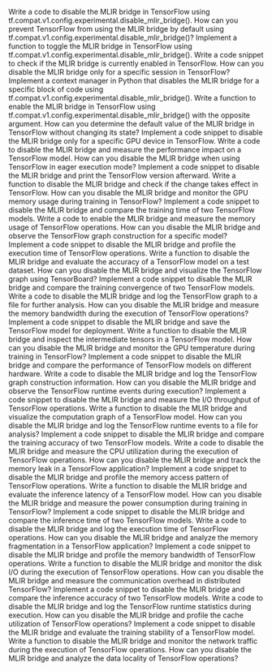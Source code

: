 Write a code to disable the MLIR bridge in TensorFlow using tf.compat.v1.config.experimental.disable_mlir_bridge().
How can you prevent TensorFlow from using the MLIR bridge by default using tf.compat.v1.config.experimental.disable_mlir_bridge()?
Implement a function to toggle the MLIR bridge in TensorFlow using tf.compat.v1.config.experimental.disable_mlir_bridge().
Write a code snippet to check if the MLIR bridge is currently enabled in TensorFlow.
How can you disable the MLIR bridge only for a specific session in TensorFlow?
Implement a context manager in Python that disables the MLIR bridge for a specific block of code using tf.compat.v1.config.experimental.disable_mlir_bridge().
Write a function to enable the MLIR bridge in TensorFlow using tf.compat.v1.config.experimental.disable_mlir_bridge() with the opposite argument.
How can you determine the default value of the MLIR bridge in TensorFlow without changing its state?
Implement a code snippet to disable the MLIR bridge only for a specific GPU device in TensorFlow.
Write a code to disable the MLIR bridge and measure the performance impact on a TensorFlow model.
How can you disable the MLIR bridge when using TensorFlow in eager execution mode?
Implement a code snippet to disable the MLIR bridge and print the TensorFlow version afterward.
Write a function to disable the MLIR bridge and check if the change takes effect in TensorFlow.
How can you disable the MLIR bridge and monitor the GPU memory usage during training in TensorFlow?
Implement a code snippet to disable the MLIR bridge and compare the training time of two TensorFlow models.
Write a code to enable the MLIR bridge and measure the memory usage of TensorFlow operations.
How can you disable the MLIR bridge and observe the TensorFlow graph construction for a specific model?
Implement a code snippet to disable the MLIR bridge and profile the execution time of TensorFlow operations.
Write a function to disable the MLIR bridge and evaluate the accuracy of a TensorFlow model on a test dataset.
How can you disable the MLIR bridge and visualize the TensorFlow graph using TensorBoard?
Implement a code snippet to disable the MLIR bridge and compare the training convergence of two TensorFlow models.
Write a code to disable the MLIR bridge and log the TensorFlow graph to a file for further analysis.
How can you disable the MLIR bridge and measure the memory bandwidth during the execution of TensorFlow operations?
Implement a code snippet to disable the MLIR bridge and save the TensorFlow model for deployment.
Write a function to disable the MLIR bridge and inspect the intermediate tensors in a TensorFlow model.
How can you disable the MLIR bridge and monitor the GPU temperature during training in TensorFlow?
Implement a code snippet to disable the MLIR bridge and compare the performance of TensorFlow models on different hardware.
Write a code to disable the MLIR bridge and log the TensorFlow graph construction information.
How can you disable the MLIR bridge and observe the TensorFlow runtime events during execution?
Implement a code snippet to disable the MLIR bridge and measure the I/O throughput of TensorFlow operations.
Write a function to disable the MLIR bridge and visualize the computation graph of a TensorFlow model.
How can you disable the MLIR bridge and log the TensorFlow runtime events to a file for analysis?
Implement a code snippet to disable the MLIR bridge and compare the training accuracy of two TensorFlow models.
Write a code to disable the MLIR bridge and measure the CPU utilization during the execution of TensorFlow operations.
How can you disable the MLIR bridge and track the memory leak in a TensorFlow application?
Implement a code snippet to disable the MLIR bridge and profile the memory access pattern of TensorFlow operations.
Write a function to disable the MLIR bridge and evaluate the inference latency of a TensorFlow model.
How can you disable the MLIR bridge and measure the power consumption during training in TensorFlow?
Implement a code snippet to disable the MLIR bridge and compare the inference time of two TensorFlow models.
Write a code to disable the MLIR bridge and log the execution time of TensorFlow operations.
How can you disable the MLIR bridge and analyze the memory fragmentation in a TensorFlow application?
Implement a code snippet to disable the MLIR bridge and profile the memory bandwidth of TensorFlow operations.
Write a function to disable the MLIR bridge and monitor the disk I/O during the execution of TensorFlow operations.
How can you disable the MLIR bridge and measure the communication overhead in distributed TensorFlow?
Implement a code snippet to disable the MLIR bridge and compare the inference accuracy of two TensorFlow models.
Write a code to disable the MLIR bridge and log the TensorFlow runtime statistics during execution.
How can you disable the MLIR bridge and profile the cache utilization of TensorFlow operations?
Implement a code snippet to disable the MLIR bridge and evaluate the training stability of a TensorFlow model.
Write a function to disable the MLIR bridge and monitor the network traffic during the execution of TensorFlow operations.
How can you disable the MLIR bridge and analyze the data locality of TensorFlow operations?